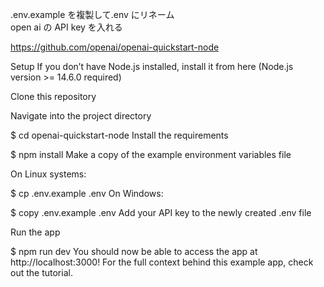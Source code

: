 .env.example を複製して.env にリネーム  
open ai の API key を入れる

https://github.com/openai/openai-quickstart-node

Setup
If you don’t have Node.js installed, install it from here (Node.js version >= 14.6.0 required)

Clone this repository

Navigate into the project directory

$ cd openai-quickstart-node
Install the requirements

$ npm install
Make a copy of the example environment variables file

On Linux systems:

$ cp .env.example .env
On Windows:

$ copy .env.example .env
Add your API key to the newly created .env file

Run the app

$ npm run dev
You should now be able to access the app at http://localhost:3000! For the full context behind this example app, check out the tutorial.
